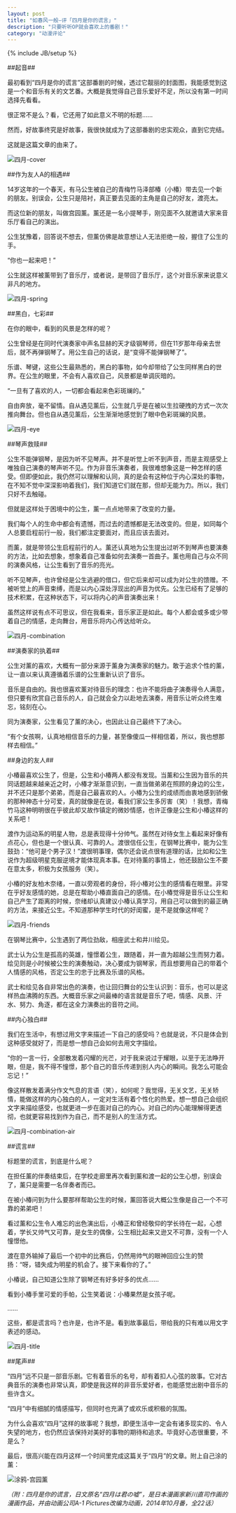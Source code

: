 ```yaml
---
layout: post
title: "如春风一般—评「四月是你的谎言」"
description: "只要听听OP就会喜欢上的番剧！"
category: "动漫评论"
---
```

{% include JB/setup %}

##起音##

最初看到“四月是你的谎言”这部番剧的时候，透过它靓丽的封面图，我能感觉到这是一个和音乐有关的文艺番。大概是我觉得自己音乐爱好不足，所以没有第一时间选择先看看。

很正常不是么？看，它还用了如此意义不明的标题……

然而，好故事终究是好故事，我很快就成为了这部番剧的忠实观众，直到它完结。

这就是这篇文章的由来了。

![四月-cover][img_yogatsu_poster]

##作为友人A的相遇##

14岁这年的一个春天，有马公生被自己的青梅竹马泽部椿（小椿）带去见一个新的朋友。别误会，公生只是陪衬，真正要去见面的主角是自己的好友，渡亮太。

而这位新的朋友，叫做宫园薰。薰还是一名小提琴手，刚见面不久就邀请大家来音乐厅看自己的演出。

公生犹豫着，回答说不想去，但薰仿佛是故意想让人无法拒绝一般，握住了公生的手。

“你也一起来吧！”

公生就这样被薰带到了音乐厅，或者说，是带回了音乐厅，这个对音乐家来说意义非凡的地方。

![四月-spring][img_yogatsu_spring]

##黑白，七彩##

在你的眼中，看到的风景是怎样的呢？

公生曾经是在同时代演奏家中声名显赫的天才级钢琴师，但在11岁那年母亲去世后，就不再弹钢琴了。用公生自己的话说，是“变得不能弹钢琴了”。

乐谱、琴键，这些公生最熟悉的，黑白的事物，如今却带给了公生同样黑白的世界。在公生的眼里，不会有人喜欢自己，风景都是单调灰暗的。

“一旦有了喜欢的人，一切都会看起来色彩斑斓的。”

自由奔放，毫不留情。自从遇见薰后，公生就几乎是在被以生拉硬拽的方式一次次推向舞台。但也自从遇见薰后，公生渐渐地感觉到了眼中色彩斑斓的风景。

![四月-eye][img_yogatsu_eye]

##琴声救赎##

公生不能弹钢琴，是因为听不见琴声。并不是听觉上听不到声音，而是主观感受上唯独自己演奏的琴声听不见。作为非音乐演奏者，我很难想象这是一种怎样的感受。但即便如此，我仍然可以理解和认同，真的是会有这种位于内心深处的事物，在不知不觉中深深影响着我们，我们知道它们就在那，但却无能为力。所以，我们只好不去触碰。

但就是这样处于困境中的公生，薰一点点地带来了改变的力量。

我们每个人的生命中都会有遗憾，而过去的遗憾都是无法改变的。但是，如同每个人总要启程前行一般，我们都注定要面对，而且应该去面对。

而薰，就是带领公生启程前行的人。薰还认真地为公生提出过听不到琴声也要演奏的方法，比如去想象，想象着自己准备如何去演奏一首曲子。薰也用自己与众不同的演奏风格，让公生看到了音乐的亮光。

听不见琴声，也许曾经是公生逃避的借口，但它后来却可以成为对公生的馈赠。不被听觉上的声音束缚，而是以内心深处浮现出的声音为优先。公生已经有了足够的技术积累，在这种状态下，可以将内心的声音演奏出来！

虽然这样说有点不可思议，但在我看来，音乐家正是如此。每个人都会或多或少带着自己的情感，走向舞台，用音乐将内心传达给听众。

![四月-combination][img_yogatsu_combination]

##演奏家的执着##

公生对薰的喜欢，大概有一部分来源于薰身为演奏家的魅力。敢于追求个性的薰，让一直以来认真遵循着乐谱的公生重新认识了音乐。

音乐是自由的。我也很喜欢薰对待音乐的理念：也许不能将曲子演奏得令人满意，但只要有欣赏自己音乐的人，自己就会全力以赴地去演奏，用音乐让听众终生难忘，铭刻在心。

同为演奏家，公生看见了薰的决心，也因此让自己最终下了决心。

“有个女孩啊，认真地相信音乐的力量，甚至像傻瓜一样相信着，所以，我也想那样去相信。”

##身边的友人##

小椿最喜欢公生了，但是，公生和小椿两人都没有发现。当薰和公生因为音乐的共同话题越来越亲近之时，小椿才渐渐意识到，一直当做弟弟在照顾的身边的公生，并不还只是那个弟弟，而是自己最喜欢的人。小椿为公生的成绩而由衷地感到骄傲的那种神态十分可爱，真的就像是在说，看我们家公生多厉害（笑）！我想，青梅竹马这种明明很在乎彼此却又故作镇定的微妙情感，也许正像是公生和小椿这样的关系吧！

渡作为运动系的明星人物，总是表现得十分帅气。虽然在对待女生上看起来好像有点花心，但也是一个很认真、可靠的人。渡很信任公生，在钢琴比赛中，能为公生鼓劲：“他可是个男子汉！”渡很明事理，偶尔还会说点很有道理的话，比如和公生说作为超级明星克服逆境才能体现真本事。在对待薰的事情上，他还鼓励公生不要在意太多，积极为女孩服务（笑）。

小椿的好友柏木奈绪，一直以旁观者的身份，将小椿对公生的感情看在眼里。非常在乎好友感情的她，总是在帮助小椿直面自己的感情。在小椿觉得是音乐让公生和自己产生了距离的时候，奈绪却认真建议小椿认真学习，用自己可以做到的最正确的方法，来接近公生。不知道那种学生时代的好闺蜜，是不是就像这样呢？

![四月-friends][img_yogatsu_friends]

在钢琴比赛中，公生遇到了两位劲敌，相座武士和井川绘见。

武士认为公生是孤高的英雄，憧憬着公生，跟随着，并一直为超越公生而努力着。绘见则是小时候被公生的演奏触动，决心要成为钢琴家，而且想要用自己的带着个人情感的风格，否定公生的忠于比赛及乐谱的风格。

武士和绘见各自非常出色的演奏，也让回归舞台的公生认识到：音乐，也可以是这样热血沸腾的东西。大概音乐家之间最棒的语言就是音乐了吧，情感、风景、汗水、努力、角逐，都在这全力演奏出的音符之间。

##内心独白##

我们在生活中，有想过用文字来描述一下自己的感受吗？也就是说，不只是体会到这种感受就好了，而是想一想自己会如何去用文字描绘。

“你的一言一行，全部散发着闪耀的光芒，对于我来说过于耀眼，以至于无法睁开眼，但是，我不得不憧憬，那个自己的音乐传递到别人内心的瞬间。我怎么可能会忘记！”

像这样散发着满分作文气息的言语（笑），如何呢？我觉得，无关文艺，无关矫情，能做这样的内心独白的人，一定对生活有着个性化的热爱。想一想自己会组织文字来描绘感受，也就更进一步在面对自己的内心。对自己的内心能理解得更透彻，也就更容易找到作为自己，而不是别人的生活方式。

![四月-combination-air][img_yogatsu_combination_air]

##谎言##

标题里的谎言，到底是什么呢？

在担任薰的伴奏结束后，在学校走廊里再次看到薰和渡一起的公生心想，别误会了，薰只是需要一名伴奏者而已。

在被小椿问到为什么要那样帮助公生的时候，薰回答说大概公生像是自己一个不可靠的弟弟吧！

看过薰和公生令人难忘的出色演出后，小椿正和曾经敬仰的学长待在一起，心想着，学长又帅气又可靠，是女生的偶像，公生相比起来又逊又不可靠，没有一个人憧憬他。

渡在意外输掉了最后一个初中的比赛后，仍然用帅气的眼神回应公生的赞扬：“呀，错失成为明星的机会了。接下来看你的了。”

小椿说，自己知道公生除了钢琴还有好多好多的优点……

看到小椿手里可爱的手帕，公生笑着说：小椿果然是女孩子呢。

……

这些，都是谎言吗？也许是，也许不是。看到故事最后，带给我的只有难以用文字表述的感动。

![四月-title][img_yogatsu_title]

##尾声##

“四月”远不只是一部音乐剧。它有着音乐的名号，却有着扣人心弦的故事。它对古典音乐的演奏也非常认真，即使是我这样的非音乐爱好者，也能感觉出剧中音乐的些许含义。

“四月”中有细腻的情感描写，但同时也充满了或欢乐或积极的氛围。

为什么会喜欢“四月”这样的故事呢？我想，即便生活中一定会有诸多现实的、令人失望的地方，也仍然应该保持对美好的事物的期待和追求。毕竟好心态很重要，不是么？

最后，很高兴能在四月这样一个时间里完成这篇关于“四月”的文章。附上自己涂的薰：

![涂鸦-宫园薰][img_yogatsu_kaori_draw]

*（附：四月是你的谎言，日文原名“四月は君の嘘”，是日本漫画家新川直司作画的漫画作品，并由动画公司A-1 Pictures改编为动画，2014年10月番，全22话）*

[img_yogatsu_poster]: {{POSTS_IMG_PATH}}/201504/yogatsu_poster.jpg "四月-cover"
[img_yogatsu_spring]: {{POSTS_IMG_PATH}}/201504/yogatsu_spring.jpg "四月-spring"
[img_yogatsu_eye]: {{POSTS_IMG_PATH}}/201504/yogatsu_eye.jpg "四月-eye"
[img_yogatsu_combination]: {{POSTS_IMG_PATH}}/201504/yogatsu_combination.jpg "四月-combination"
[img_yogatsu_friends]: {{POSTS_IMG_PATH}}/201504/yogatsu_friends.jpg "四月-friends"
[img_yogatsu_combination_air]: {{POSTS_IMG_PATH}}/201504/yogatsu_combination_air.jpg "四月-combination-air"
[img_yogatsu_title]: {{POSTS_IMG_PATH}}/201504/yogatsu_title.jpg "四月-title"
[img_yogatsu_kaori_draw]: {{POSTS_IMG_PATH}}/201504/yogatsu_kaori_draw.jpg "涂鸦-宫园薰"